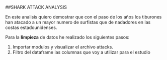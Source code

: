 ##SHARK ATTACK ANALYSIS

En este analisis quiero demostrar que con el paso de los años los tiburones han atacado a un mayor numero de surfistas que de nadadores en las costas estadounidenses.

Para la **limpieza** de datos he realizado los siguientes pasos:
1. Importar modulos y visualizar el archivo attacks.
2. Filtro del dataframe las columnas que voy a utilizar para el estudio
